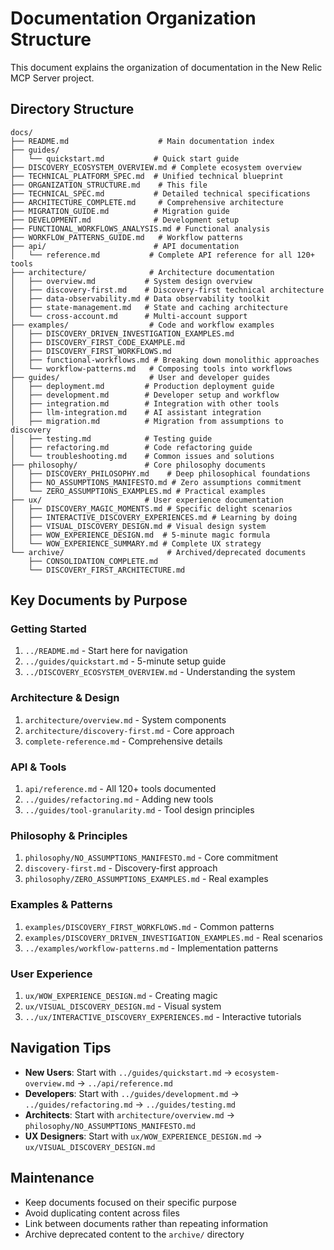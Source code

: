 # Documentation Organization Structure

This document explains the organization of documentation in the New Relic MCP Server project.

## Directory Structure

```
docs/
├── README.md                    # Main documentation index
├── guides/
│   └── quickstart.md           # Quick start guide
├── DISCOVERY_ECOSYSTEM_OVERVIEW.md # Complete ecosystem overview
├── TECHNICAL_PLATFORM_SPEC.md  # Unified technical blueprint
├── ORGANIZATION_STRUCTURE.md    # This file
├── TECHNICAL_SPEC.md           # Detailed technical specifications
├── ARCHITECTURE_COMPLETE.md     # Comprehensive architecture
├── MIGRATION_GUIDE.md          # Migration guide
├── DEVELOPMENT.md              # Development setup
├── FUNCTIONAL_WORKFLOWS_ANALYSIS.md # Functional analysis
├── WORKFLOW_PATTERNS_GUIDE.md   # Workflow patterns
├── api/                        # API documentation
│   └── reference.md           # Complete API reference for all 120+ tools
├── architecture/              # Architecture documentation
│   ├── overview.md           # System design overview
│   ├── discovery-first.md    # Discovery-first technical architecture
│   ├── data-observability.md # Data observability toolkit
│   ├── state-management.md   # State and caching architecture
│   └── cross-account.md      # Multi-account support
├── examples/                  # Code and workflow examples
│   ├── DISCOVERY_DRIVEN_INVESTIGATION_EXAMPLES.md
│   ├── DISCOVERY_FIRST_CODE_EXAMPLE.md
│   ├── DISCOVERY_FIRST_WORKFLOWS.md
│   ├── functional-workflows.md # Breaking down monolithic approaches
│   └── workflow-patterns.md   # Composing tools into workflows
├── guides/                    # User and developer guides
│   ├── deployment.md         # Production deployment guide
│   ├── development.md        # Developer setup and workflow
│   ├── integration.md        # Integration with other tools
│   ├── llm-integration.md    # AI assistant integration
│   ├── migration.md          # Migration from assumptions to discovery
│   ├── testing.md            # Testing guide
│   ├── refactoring.md        # Code refactoring guide
│   └── troubleshooting.md    # Common issues and solutions
├── philosophy/               # Core philosophy documents
│   ├── DISCOVERY_PHILOSOPHY.md    # Deep philosophical foundations
│   ├── NO_ASSUMPTIONS_MANIFESTO.md # Zero assumptions commitment
│   └── ZERO_ASSUMPTIONS_EXAMPLES.md # Practical examples
├── ux/                       # User experience documentation
│   ├── DISCOVERY_MAGIC_MOMENTS.md # Specific delight scenarios
│   ├── INTERACTIVE_DISCOVERY_EXPERIENCES.md # Learning by doing
│   ├── VISUAL_DISCOVERY_DESIGN.md # Visual design system
│   ├── WOW_EXPERIENCE_DESIGN.md  # 5-minute magic formula
│   └── WOW_EXPERIENCE_SUMMARY.md # Complete UX strategy
└── archive/                       # Archived/deprecated documents
    ├── CONSOLIDATION_COMPLETE.md
    └── DISCOVERY_FIRST_ARCHITECTURE.md
```

## Key Documents by Purpose

### Getting Started
1. `../README.md` - Start here for navigation
2. `../guides/quickstart.md` - 5-minute setup guide
3. `../DISCOVERY_ECOSYSTEM_OVERVIEW.md` - Understanding the system

### Architecture & Design
1. `architecture/overview.md` - System components
2. `architecture/discovery-first.md` - Core approach
3. `complete-reference.md` - Comprehensive details

### API & Tools
1. `api/reference.md` - All 120+ tools documented
2. `../guides/refactoring.md` - Adding new tools
3. `../guides/tool-granularity.md` - Tool design principles

### Philosophy & Principles
1. `philosophy/NO_ASSUMPTIONS_MANIFESTO.md` - Core commitment
2. `discovery-first.md` - Discovery-first approach
3. `philosophy/ZERO_ASSUMPTIONS_EXAMPLES.md` - Real examples

### Examples & Patterns
1. `examples/DISCOVERY_FIRST_WORKFLOWS.md` - Common patterns
2. `examples/DISCOVERY_DRIVEN_INVESTIGATION_EXAMPLES.md` - Real scenarios
3. `../examples/workflow-patterns.md` - Implementation patterns

### User Experience
1. `ux/WOW_EXPERIENCE_DESIGN.md` - Creating magic
2. `ux/VISUAL_DISCOVERY_DESIGN.md` - Visual system
3. `../ux/INTERACTIVE_DISCOVERY_EXPERIENCES.md` - Interactive tutorials

## Navigation Tips

- **New Users**: Start with `../guides/quickstart.md` → `ecosystem-overview.md` → `../api/reference.md`
- **Developers**: Start with `../guides/development.md` → `../guides/refactoring.md` → `../guides/testing.md`
- **Architects**: Start with `architecture/overview.md` → `philosophy/NO_ASSUMPTIONS_MANIFESTO.md`
- **UX Designers**: Start with `ux/WOW_EXPERIENCE_DESIGN.md` → `ux/VISUAL_DISCOVERY_DESIGN.md`

## Maintenance

- Keep documents focused on their specific purpose
- Avoid duplicating content across files
- Link between documents rather than repeating information
- Archive deprecated content to the `archive/` directory
